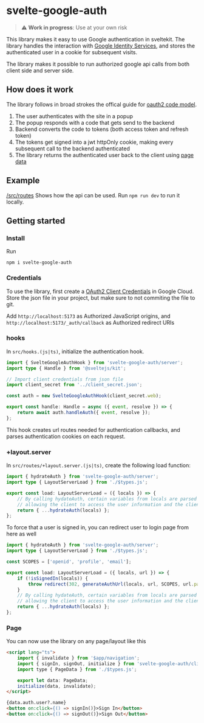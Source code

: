 # svelte-google-auth

> :warning: **Work in progress**: Use at your own risk

This library makes it easy to use Google authentication in sveltekit. The library handles the interaction with [Google Identity Services](https://developers.google.com/identity), and stores the authenticated user in a cookie for subsequent visits.

The library makes it possible to run authorized google api calls from both client side and server side.

## How does it work

The library follows in broad strokes the offical guide for [oauth2 code model](https://developers.google.com/identity/oauth2/web/guides/use-code-model#redirect-mode).

1. The user authenticates with the site in a popup
2. The popup responds with a code that gets send to the backend
3. Backend converts the code to tokens (both access token and refresh token)
4. The tokens get signed into a jwt httpOnly cookie, making every subsequent call to the backend authenticated
5. The library returns the authenticated user back to the client using [page data](https://kit.svelte.dev/docs/load)

## Example

[/src/routes](/src/routes) Shows how the api can be used. Run `npm run dev` to run it locally.

## Getting started

### Install

Run

```
npm i svelte-google-auth
```

### Credentials

To use the library, first create a [OAuth2 Client Credentials](https://developers.google.com/identity/protocols/oauth2/web-server#creatingcred) in Google Cloud. Store the json file in your project, but make sure to not commiting the file to git.

Add `http://localhost:5173` as Authorized JavaScript origins, and
`http://localhost:5173/_auth/callback` as Authorized redirect URIs

### hooks

In `src/hooks.(js|ts)`, initialize the authentication hook.

```ts
import { SvelteGoogleAuthHook } from 'svelte-google-auth/server';
import type { Handle } from '@sveltejs/kit';

// Import client credentials from json file
import client_secret from '../client_secret.json';

const auth = new SvelteGoogleAuthHook(client_secret.web);

export const handle: Handle = async ({ event, resolve }) => {
	return await auth.handleAuth({ event, resolve });
};
```

This hook creates url routes needed for authentication callbacks, and parses authentication cookies on each request.

### +layout.server

In `src/routes/+layout.server.(js|ts)`, create the following load function:

```ts
import { hydrateAuth } from 'svelte-google-auth/server';
import type { LayoutServerLoad } from './$types.js';

export const load: LayoutServerLoad = ({ locals }) => {
	// By calling hydateAuth, certain variables from locals are parsed to the client
	// allowing the client to access the user information and the client_id for login
	return { ...hydrateAuth(locals) };
};
```

To force that a user is signed in, you can redirect user to login page from here as well

```ts
import { hydrateAuth } from 'svelte-google-auth/server';
import type { LayoutServerLoad } from './$types.js';

const SCOPES = ['openid', 'profile', 'email'];

export const load: LayoutServerLoad = ({ locals, url }) => {
	if (!isSignedIn(locals)) {
		throw redirect(302, generateAuthUrl(locals, url, SCOPES, url.pathname));
	}
	// By calling hydateAuth, certain variables from locals are parsed to the client
	// allowing the client to access the user information and the client_id for login
	return { ...hydrateAuth(locals) };
};
```

### Page

You can now use the library on any page/layout like this

```html
<script lang="ts">
	import { invalidate } from '$app/navigation';
	import { signIn, signOut, initialize } from 'svelte-google-auth/client';
	import type { PageData } from './$types.js';

	export let data: PageData;
	initialize(data, invalidate);
</script>

{data.auth.user?.name}
<button on:click={() => signIn()}>Sign In</button>
<button on:click={() => signOut()}>Sign Out</button>
```
